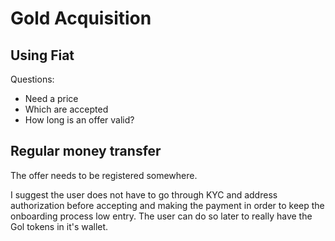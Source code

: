  # Gold Acquisition

## Using Fiat

 Questions:

 - Need a price
 -  Which are accepted
 -  How long is an offer valid?
 ## Regular money transfer

 The offer needs to be registered somewhere.

 I suggest the user does not have to go through KYC and address authorization before accepting and making the payment in order to keep the onboarding process low entry. The user can do so later to really have the Gol tokens in it's wallet.



